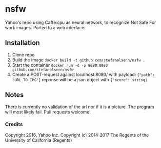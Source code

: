 # nsfw
Yahoo's repo using Caffe:cpu as neural network, to recognize Not Safe For work images. Ported to a web interface

## Installation

1. Clone repo
2. Build the image `docker build -t github.com/stefanolsenn/nsfw .`
3. Start the container `docker run -d -p 8080:8080 github.com/stefanolsenn/nsfw`
4. Create a POST-request against localhost:8080/ with payload:
  `{"path": "URL_TO_IMG"}`
  reponse will be a json object with `{"score": string}`

## Notes
There is currently no validation of the url nor if it is a picture. The program will most likely fail. Pull requests welcome!
  
### Credits
Copyright 2016, Yahoo Inc.
Copyright (c) 2014-2017 The Regents of the University of California (Regents)
